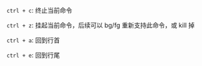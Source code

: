 `ctrl + c`: 终止当前命令

`ctrl + z`: 挂起当前命令，后续可以 bg/fg 重新支持此命令，或 kill 掉

`ctrl + a`: 回到行首

`ctrl + e`: 回到行尾